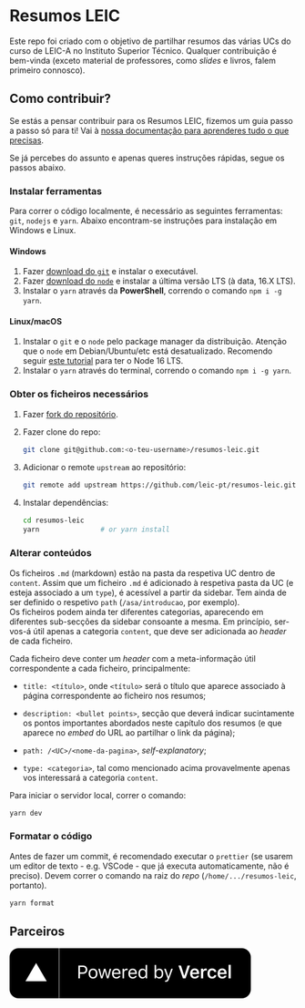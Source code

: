 # Resumos LEIC

Este repo foi criado com o objetivo de partilhar resumos das várias UCs
do curso de LEIC-A no Instituto Superior Técnico. Qualquer contribuição é bem-vinda (exceto material de professores, como _slides_ e livros, falem primeiro connosco).

## Como contribuir?

Se estás a pensar contribuir para os Resumos LEIC, fizemos um guia passo a passo só para ti!
Vai à [nossa documentação para aprenderes tudo o que precisas](https://leic-pt.github.io/docs/).

Se já percebes do assunto e apenas queres instruções rápidas, segue os passos abaixo.

### Instalar ferramentas

Para correr o código localmente, é necessário as seguintes ferramentas: `git`, `nodejs` e `yarn`.
Abaixo encontram-se instruções para instalação em Windows e Linux.

#### Windows

1. Fazer [download do `git`](http://git-scm.com/) e instalar o executável.
2. Fazer [download do `node`](https://nodejs.org/en/) e instalar a última versão LTS (à data, 16.X LTS).
3. Instalar o `yarn` através da **PowerShell**, correndo o comando `npm i -g yarn`.

#### Linux/macOS

1. Instalar o `git` e o `node` pelo package manager da distribuição. Atenção que o `node` em Debian/Ubuntu/etc está desatualizado.
   Recomendo seguir [este tutorial](https://www.digitalocean.com/community/tutorials/how-to-install-node-js-on-ubuntu-20-04#option-3-installing-node-using-the-node-version-manager) para ter o Node 16 LTS.
2. Instalar o `yarn` através do terminal, correndo o comando `npm i -g yarn`.

### Obter os ficheiros necessários

1. Fazer [fork do repositório](https://github.com/leic-pt/resumos-leic/fork).
2. Fazer clone do repo:

   ```bash
   git clone git@github.com:<o-teu-username>/resumos-leic.git
   ```

3. Adicionar o remote `upstream` ao repositório:

   ```bash
   git remote add upstream https://github.com/leic-pt/resumos-leic.git
   ```

4. Instalar dependências:

   ```bash
   cd resumos-leic
   yarn               # or yarn install
   ```

### Alterar conteúdos

Os ficheiros `.md` (markdown) estão na pasta da respetiva UC dentro de `content`.
Assim que um ficheiro `.md` é adicionado à respetiva pasta da UC (e esteja associado a um `type`), é acessível a partir da sidebar.
Tem ainda de ser definido o respetivo `path` (`/asa/introducao`, por exemplo).  
Os ficheiros podem ainda ter diferentes categorias, aparecendo em diferentes sub-secções da sidebar consoante a mesma.
Em princípio, ser-vos-á útil apenas a categoria `content`, que deve ser adicionada ao _header_ de cada ficheiro.

Cada ficheiro deve conter um _header_ com a meta-informação útil correspondente a cada ficheiro, principalmente:

- `title: <título>`, onde `<título>` será o título que aparece associado à página correspondente ao ficheiro nos resumos;

- `description: <bullet points>`, secção que deverá indicar sucintamente os pontos importantes abordados neste capítulo dos resumos (e que aparece no _embed_ do URL ao partilhar o link da página);

- `path: /<UC>/<nome-da-pagina>`, _self-explanatory_;

- `type: <categoria>`, tal como mencionado acima provavelmente apenas vos interessará a categoria `content`.

Para iniciar o servidor local, correr o comando:

```bash
yarn dev
```

### Formatar o código

Antes de fazer um commit, é recomendado executar o `prettier` (se usarem um editor de texto - e.g. VSCode - que já executa automaticamente, não é preciso). Devem correr o comando na raiz do _repo_ (`/home/.../resumos-leic`, portanto).

```bash
yarn format
```

## Parceiros

[![Powered by Vercel](./src/images/powered-by-vercel.svg)](https://vercel.com/?utm_source=leic-pt&utm_campaign=oss)
